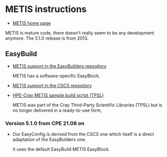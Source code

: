 # METIS instructions

  * [METIS home page](http://glaros.dtc.umn.edu/gkhome/metis/metis/overview)

METIS is mature code, there doesn't really seem to be any development anymore.
The 5.1.0 release is from 2013.


## EasyBuild

  * [METIS support in the EasyBuilders repository](https://github.com/easybuilders/easybuild-easyconfigs/tree/develop/easybuild/easyconfigs/m/METIS)

    METIS has a software-specific EasyBlock.

  * [METIS support in the CSCS repository](https://github.com/eth-cscs/production/tree/master/easybuild/easyconfigs/m/METIS)

  * [HPE-Cray METIS sample build script (TPSL)](https://github.com/Cray/pe-scripts/blob/master/sh/tpsl/metis.sh)

    METIS was part of the Cray Third-Party Scientific Libraries (TPSL) but is no longer
    delivered in a ready-to-use form,


### Version 5.1.0 from CPE 21.08 on

  * Our EasyConfig is derived from the CSCS one which itself is a direct
    adaptation of the EasyBuilders one.

    It uses the default EasyBuild METIS EasyBlock.


